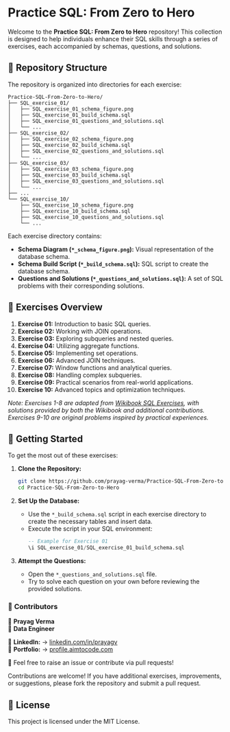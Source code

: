 # Practice SQL: From Zero to Hero

Welcome to the **Practice SQL: From Zero to Hero** repository! This collection is designed to help individuals enhance their SQL skills through a series of exercises, each accompanied by schemas, questions, and solutions.

## 📁 Repository Structure

The repository is organized into directories for each exercise:

```
Practice-SQL-From-Zero-to-Hero/
├── SQL_exercise_01/
│   ├── SQL_exercise_01_schema_figure.png
│   ├── SQL_exercise_01_build_schema.sql
│   ├── SQL_exercise_01_questions_and_solutions.sql
│   └── ...
├── SQL_exercise_02/
│   ├── SQL_exercise_02_schema_figure.png
│   ├── SQL_exercise_02_build_schema.sql
│   ├── SQL_exercise_02_questions_and_solutions.sql
│   └── ...
├── SQL_exercise_03/
│   ├── SQL_exercise_03_schema_figure.png
│   ├── SQL_exercise_03_build_schema.sql
│   ├── SQL_exercise_03_questions_and_solutions.sql
│   └── ...
├── ...
└── SQL_exercise_10/
    ├── SQL_exercise_10_schema_figure.png
    ├── SQL_exercise_10_build_schema.sql
    ├── SQL_exercise_10_questions_and_solutions.sql
    └── ...
```

Each exercise directory contains:

- **Schema Diagram (`*_schema_figure.png`):** Visual representation of the database schema.
- **Schema Build Script (`*_build_schema.sql`):** SQL script to create the database schema.
- **Questions and Solutions (`*_questions_and_solutions.sql`):** A set of SQL problems with their corresponding solutions.

## 📝 Exercises Overview

1. **Exercise 01:** Introduction to basic SQL queries.
2. **Exercise 02:** Working with JOIN operations.
3. **Exercise 03:** Exploring subqueries and nested queries.
4. **Exercise 04:** Utilizing aggregate functions.
5. **Exercise 05:** Implementing set operations.
6. **Exercise 06:** Advanced JOIN techniques.
7. **Exercise 07:** Window functions and analytical queries.
8. **Exercise 08:** Handling complex subqueries.
9. **Exercise 09:** Practical scenarios from real-world applications.
10. **Exercise 10:** Advanced topics and optimization techniques.

*Note: Exercises 1-8 are adapted from [Wikibook SQL Exercises](https://en.wikibooks.org/wiki/SQL_Exercises), with solutions provided by both the Wikibook and additional contributions. Exercises 9-10 are original problems inspired by practical experiences.*

## 🚀 Getting Started

To get the most out of these exercises:

1. **Clone the Repository:**
   ```bash
   git clone https://github.com/prayag-verma/Practice-SQL-From-Zero-to-Hero.git
   cd Practice-SQL-From-Zero-to-Hero
   ```

2. **Set Up the Database:**
   - Use the `*_build_schema.sql` script in each exercise directory to create the necessary tables and insert data.
   - Execute the script in your SQL environment:
     ```sql
     -- Example for Exercise 01
     \i SQL_exercise_01/SQL_exercise_01_build_schema.sql
     ```

3. **Attempt the Questions:**
   - Open the `*_questions_and_solutions.sql` file.
   - Try to solve each question on your own before reviewing the provided solutions.

### 🤝 **Contributors**  

👤 **Prayag Verma**  
👥 **Data Engineer**  

🔗 **LinkedIn:**  → [linkedin.com/in/prayagv](https://www.linkedin.com/in/prayagv/)  
🔗 **Portfolio:**  → [profile.aimtocode.com](https://profile.aimtocode.com/)


💬 Feel free to raise an issue or contribute via pull requests!  

Contributions are welcome! If you have additional exercises, improvements, or suggestions, please fork the repository and submit a pull request.

## 📄 License

This project is licensed under the MIT License.
